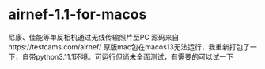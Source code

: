 # airnef-1.1-for-macos
尼康、佳能等单反相机通过无线传输照片至PC
源码来自https://testcams.com/airnef/
原版mac包在macos13无法运行，我重新打包了一下，自带python3.11.1环境。可运行但尚未全面测试，有需要的可以试一下
